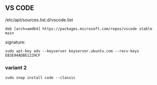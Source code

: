 ## VS CODE ##

/etc/apt/sources.list.d/vscode.list
```
deb [arch=amd64] https://packages.microsoft.com/repos/vscode stable main
```

signature:
```
sudo apt-key adv --keyserver keyserver.ubuntu.com --recv-keys EB3E94ADBE1229CF
```


### variant 2 ###
```
sudo snap install code --classic
```
